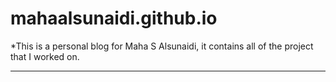 # mahaalsunaidi.github.io

*This is a personal blog for Maha S Alsunaidi, it contains all of the project that I worked on.

---


